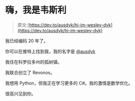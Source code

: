 # 嗨，我是韦斯利

> 原文:[https://dev.to/ausdyk/hi-im-wesley-dyk](https://dev.to/ausdyk/hi-im-wesley-dyk)

我已经编码 20 年了。

你可以在推特上找到我，我的名字是 [@ausdyk](https://twitter.com/ausdyk)

我住在科罗拉多州的孤树镇。

我联合创立了 Revonos。

我想用 Python，但我正在学习更多的 C#。我的激情是数学优化。

很高兴见到你。